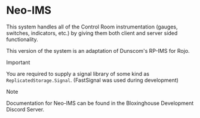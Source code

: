 # Neo-IMS
This system handles all of the Control Room instrumentation (gauges, switches, indicators, etc.) by giving them both client and server sided functionality.

This version of the system is an adaptation of Dunscom's RP-IMS for Rojo.

> [!IMPORTANT]
> You are required to supply a signal library of some kind as `ReplicatedStorage.Signal`. (FastSignal was used during development)

> [!NOTE]
> Documentation for Neo-IMS can be found in the Bloxinghouse Development Discord Server.